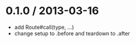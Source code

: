 
0.1.0 / 2013-03-16 
==================

  * add Route#call(type, ...)
  * change setup to .before and teardown to .after
